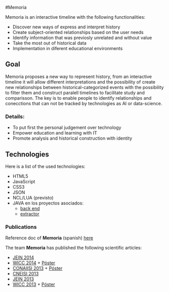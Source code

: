 #Memoria

Memoria is an interactive timeline with the following functionalities:

- Discover new ways of express and interpret history
- Create subject-oriented relationships based on the user needs
- Identify information that was previosly unrelated and without value
- Take the most out of historical data
- Implementation in diferent educational environments

## Goal

Memoria proposes a new way to represent history, from an interactive timeline it will allow different interpretations and the possibility of create new relationships between historical-categorized events with the possibility to filter them and construct paralell timelines to facilitate study and comparisson.
The key is to enable people to identify relationships and conecctions that can not be tracked by technologies as AI or data-science.

### Details:

- To put first the personal judgement over technology
- Empower education and learning with IT
- Promote analysis and historical construction with identity

## Technologies

Here is a list of the used technologies:

- HTML5
- JavaScript
- CSS3
- JSON
- NCL/LUA (previsto)
- JAVA en los proyectos asociados:
  - [back end](https://github.com/init-sfw/memoria-b)
  - [extractor](https://github.com/init-sfw/extractor)

### Publications

Reference doc of __Memoria__ (spanish) [here](https://github.com/init-sfw/memoria/blob/master/doc/oficial/Proyecto_Memoria_v1.1.pdf)

The team __Memoria__ has published the following scientific articles:

- [JEIN 2014](https://www.dropbox.com/s/spvdxw3iiu5rdf3/Memoria%2C%20prototipo%20de%20linea%20de%20tiempo%20interactiva%20para%20educacion%20-%20JEIN%202014.pdf)
- [WICC 2014](https://www.dropbox.com/s/5qyzxuqb0gg1ulm/WICC2014Memoriav1.0.pdf) + [Póster](https://www.dropbox.com/s/q5tuik0bal3mu5u/P%C3%B3ster%20WICC%202014%20Memoria.pdf)
- [CONAIISI 2013]() + [Póster](https://www.dropbox.com/s/vfzrf768phnngoz/POSTER%20Primeras%20experiencias%20de%20estudiantes%20en%20un%20proyecto%20de%20I%2BD%20Desarrollo%20de%20una%20aplicaci%C3%B3n%20para%20Televisi%C3%B3n%20Digital.pdf)
- [CNEISI 2013](https://www.dropbox.com/s/v4jjxmd7vbdo6f5/Poster%20TVD%20%28CNEISI%2013%29.pdf)
- [JEIN 2013](https://www.dropbox.com/s/g0kqtpopw683qe9/Avances%20TVD%20Educativa%20-%20JEIN%202013.doc)
- [WICC 2013](https://www.dropbox.com/s/czi92rcpdkjsr31/TVDigitalEducativa-WICC13.pdf) + [Póster](https://www.dropbox.com/s/zk5qwglspn4ecms/POSTER%20TVD%20%28WICC13%29%202.2.pdf)

